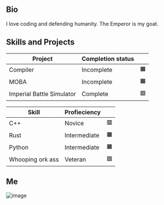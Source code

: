 ## Bio

I love coding and defending humanity. The Emperor is my goat.

## Skills and Projects

| Project | Completion status | |
|---|---|---|
| Compiler | Incomplete | 🟧
| MOBA | Incomplete | 🟧
| Imperial Battle Simulator | Complete | 🟩

| Skill | Profieciency | |
|---|---|---|
| C++ | Novice | 🟥
| Rust | Intermediate | 🟧
| Python | Intermediate | 🟧
| Whooping ork ass | Veteran | 🟩


## Me

![image](https://github.com/user-attachments/assets/26805c08-e55e-48d8-b1b7-7a32cc365acd)
